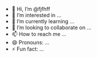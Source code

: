 - 👋 Hi, I’m @fjfhff
- 👀 I’m interested in ...
- 🌱 I’m currently learning ...
- 💞️ I’m looking to collaborate on ...
- 📫 How to reach me ...
- 😄 Pronouns: ...
- ⚡ Fun fact: ...

<!---
fjfhff/fjfhff is a ✨ special ✨ repository because its `README.md` (this file) appears on your GitHub profile.
You can click the Preview link to take a look at your changes.
--->
